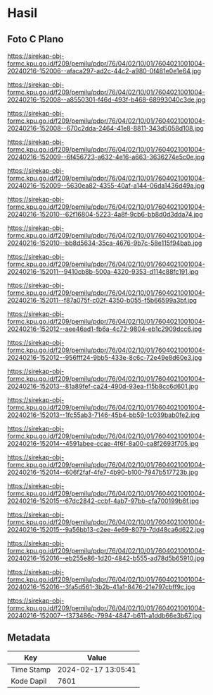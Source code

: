 # Hasil

## Foto C Plano

https://sirekap-obj-formc.kpu.go.id/f209/pemilu/pdpr/76/04/02/10/01/7604021001004-20240216-152006--afaca297-ad2c-44c2-a980-0f481e0e1e64.jpg

https://sirekap-obj-formc.kpu.go.id/f209/pemilu/pdpr/76/04/02/10/01/7604021001004-20240216-152008--a8550301-f46d-493f-b468-68993040c3de.jpg

https://sirekap-obj-formc.kpu.go.id/f209/pemilu/pdpr/76/04/02/10/01/7604021001004-20240216-152008--670c2dda-2464-41e8-8811-343d5058d108.jpg

https://sirekap-obj-formc.kpu.go.id/f209/pemilu/pdpr/76/04/02/10/01/7604021001004-20240216-152009--6f456723-a632-4e16-a663-3636274e5c0e.jpg

https://sirekap-obj-formc.kpu.go.id/f209/pemilu/pdpr/76/04/02/10/01/7604021001004-20240216-152009--5630ea82-4355-40af-a144-06da1436d49a.jpg

https://sirekap-obj-formc.kpu.go.id/f209/pemilu/pdpr/76/04/02/10/01/7604021001004-20240216-152010--62f16804-5223-4a8f-9cb6-bb8d0d3dda74.jpg

https://sirekap-obj-formc.kpu.go.id/f209/pemilu/pdpr/76/04/02/10/01/7604021001004-20240216-152010--bb8d5634-35ca-4676-9b7c-58e115f94bab.jpg

https://sirekap-obj-formc.kpu.go.id/f209/pemilu/pdpr/76/04/02/10/01/7604021001004-20240216-152011--9410cb8b-500a-4320-9353-d114c88fc191.jpg

https://sirekap-obj-formc.kpu.go.id/f209/pemilu/pdpr/76/04/02/10/01/7604021001004-20240216-152011--f87a075f-c02f-4350-b055-f5b66599a3bf.jpg

https://sirekap-obj-formc.kpu.go.id/f209/pemilu/pdpr/76/04/02/10/01/7604021001004-20240216-152012--aee46ad1-fb6a-4c72-9804-eb1c2909dcc6.jpg

https://sirekap-obj-formc.kpu.go.id/f209/pemilu/pdpr/76/04/02/10/01/7604021001004-20240216-152012--956fff24-9bb5-433e-8c6c-72e49e8d60e3.jpg

https://sirekap-obj-formc.kpu.go.id/f209/pemilu/pdpr/76/04/02/10/01/7604021001004-20240216-152013--81a89fef-ca24-490d-93ea-f15b8cc6d601.jpg

https://sirekap-obj-formc.kpu.go.id/f209/pemilu/pdpr/76/04/02/10/01/7604021001004-20240216-152013--1fc55ab3-7146-45b4-bb59-1c039bab0fe2.jpg

https://sirekap-obj-formc.kpu.go.id/f209/pemilu/pdpr/76/04/02/10/01/7604021001004-20240216-152014--4591abee-ccae-4f6f-8a00-ca8f2693f705.jpg

https://sirekap-obj-formc.kpu.go.id/f209/pemilu/pdpr/76/04/02/10/01/7604021001004-20240216-152014--606f2faf-4fe7-4b90-b100-7947b517723b.jpg

https://sirekap-obj-formc.kpu.go.id/f209/pemilu/pdpr/76/04/02/10/01/7604021001004-20240216-152015--67dc2842-ccbf-4ab7-97bb-cfa700199b6f.jpg

https://sirekap-obj-formc.kpu.go.id/f209/pemilu/pdpr/76/04/02/10/01/7604021001004-20240216-152015--9a56bb13-c2ee-4e69-8079-7dd48ca6d622.jpg

https://sirekap-obj-formc.kpu.go.id/f209/pemilu/pdpr/76/04/02/10/01/7604021001004-20240216-152016--eb255e86-1d20-4842-b555-ad78d5b65910.jpg

https://sirekap-obj-formc.kpu.go.id/f209/pemilu/pdpr/76/04/02/10/01/7604021001004-20240216-152016--3fa5d561-3b2b-41a1-8476-21e797cbff9c.jpg

https://sirekap-obj-formc.kpu.go.id/f209/pemilu/pdpr/76/04/02/10/01/7604021001004-20240216-152007--f373486c-7994-4847-b611-a1ddb66e3b67.jpg


## Metadata

| Key        | Value               |
| ---------- | ------------------- |
| Time Stamp | 2024-02-17 13:05:41 |
| Kode Dapil | 7601                |



